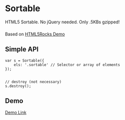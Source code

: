 Sortable
========

HTML5 Sortable. No jQuery needed. Only .5KBs gzipped!

###
Based on [HTML5Rocks Demo](http://www.html5rocks.com/en/tutorials/dnd/basics/)

## Simple API

```
var s = Sortable({
	els: '.sortable' // Selector or array of elements
});


// destroy (not necessary)
s.destroy();
```

## Demo
[Demo Link](http://taylorhakes.github.io/sortable)




